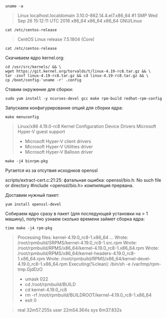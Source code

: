 ```console
uname -a
```
>Linux localhost.localdomain 3.10.0-862.14.4.el7.x86_64 #1 SMP Wed Sep 26 15:12:11 UTC 2018 x86_64 x86_64 x86_64 GNU/Linux

```console
cat /etc/centos-release
```

>CentOS Linux release 7.5.1804 (Core)

```console
cat /etc/centos-release
```

Скачиваем ядро kernel.org:

```console
cd /usr/src/kernels/ && \
wget https://git.kernel.org/torvalds/t/linux-4.19-rc8.tar.gz && \
tar -zxvf linux-4.19-rc8.tar.gz && cd linux-4.19-rc8.tar.gz && \
cp /boot/config-'uname -r' .config
```

Ставим окружение для сборки:

```console
sudo yum install -y ncurses-devel gcc make rpm-build redhat-rpm-config
```

Запускаем конфигурирование опций для сборки ядра:

```console
make menuconfig
```

> Linux/x86 4.19.0-rc8 Kernel Configuration
> Device Drivers
> Microsoft Hyper-V guest support
> + Microsoft Hyper-V client drivers
> + Microsoft Hyper-V Utilities driver
> + Microsoft Hyper-V Balloon driver


```console
make -j4 binrpm-pkg
```

Ругается из за отсутвия исходнков openssl

>>>
scripts/extract-cert.c:21:25: фатальная ошибка: openssl/bio.h: No such file or directory
#include <openssl/bio.h>
компиляция прервана.
>>>

Доставим нужный пакет:

```console
yum install openssl-devel
```

Собираем ядро сразу в пакет (для последующей установки на > 1 машину), попутно узнаем сколько времени займет сборка ядра:

```console
time make -j4 rpm-pkg
```

>Processing files: kernel-4.19.0_rc8-1.x86_64
>...
>Wrote: /root/rpmbuild/SRPMS/kernel-4.19.0_rc8-1.src.rpm
>Wrote: /root/rpmbuild/RPMS/x86_64/kernel-4.19.0_rc8-1.x86_64.rpm
>Wrote: /root/rpmbuild/RPMS/x86_64/kernel-headers-4.19.0_rc8-1.x86_64.rpm
>Wrote: /root/rpmbuild/RPMS/x86_64/kernel-devel-4.19.0_rc8-1.x86_64.rpm
>Executing(%clean): /bin/sh -e /var/tmp/rpm-tmp.GjdDzO
>+ umask 022
>+ cd /root/rpmbuild/BUILD
>+ cd kernel-4.19.0_rc8
>+ rm -rf /root/rpmbuild/BUILDROOT/kernel-4.19.0_rc8-1.x86_64
>+ exit 0

>real    32m57.255s
>user    22m54.364s
>sys     6m37.832s
